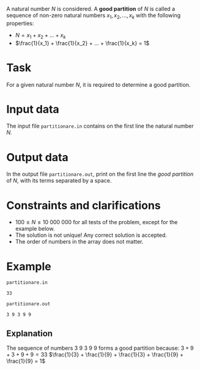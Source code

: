 
A natural number $N$ is considered. A **good partition** of $N$ is called a sequence of non-zero natural numbers $x_1, x_2, ..., x_k$ with the following properties:
* $N = x_1 + x_2 + ... + x_k$
* $\frac{1}{x_1} + \frac{1}{x_2} + ... + \frac{1}{x_k} = 1$

# Task

For a given natural number $N$, it is required to determine a good partition.

# Input data

The input file `partitionare.in` contains on the first line the natural number $N$.

# Output data

In the output file `partitionare.out`, print on the first line the *good partition* of $N$, with its terms separated by a space.

# Constraints and clarifications

* $100 \leq N \leq 10 \ 000 \ 000$ for all tests of the problem, except for the example below.
* The solution is not unique! Any correct solution is accepted.
* The order of numbers in the array does not matter.

# Example

`partitionare.in`
```
33
```

`partitionare.out`
```
3 9 3 9 9
```

## Explanation

The sequence of numbers $3 \ 9 \ 3 \ 9 \ 9$ forms a good partition because:
$3 + 9 + 3 + 9 + 9 = 33$
$\frac{1}{3} + \frac{1}{9} + \frac{1}{3} + \frac{1}{9} + \frac{1}{9} = 1$
